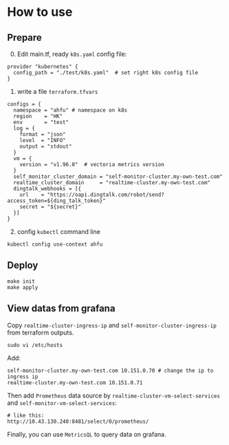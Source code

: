 # How to use

## Prepare

0. Edit main.tf, ready `k8s.yaml` config file:

```
provider "kubernetes" {
  config_path = "./test/k8s.yaml"  # set right k8s config file
}
```

1. write a file `terraform.tfvars`

```
configs = {
  namespace = "ahfu" # namespace on k8s
  region    = "HK"
  env       = "test"
  log = {
    format = "json"
    level  = "INFO"
    output = "stdout"
  }
  vm = {
    version = "v1.96.0"  # vectoria metrics version
  }
  self_monitor_cluster_domain = "self-monitor-cluster.my-own-test.com"
  realtime_cluster_domain     = "realtime-cluster.my-own-test.com"
  dingtalk_webhooks = [{
    url    = "https://oapi.dingtalk.com/robot/send?access_token=${ding_talk_token}"
    secret = "${secret}"
  }]
}
```

2. config `kubectl` command line

```
kubectl config use-context ahfu
```

## Deploy

```
make init
make apply
```

## View datas from grafana

Copy `realtime-cluster-ingress-ip` and `self-monitor-cluster-ingress-ip` from terraform outputs.

`sudo vi /etc/hosts`

Add:

```
self-monitor-cluster.my-own-test.com 10.151.0.70 # change the ip to ingress ip
realtime-cluster.my-own-test.com 10.151.0.71
```

Then add `Prometheus` data source by `realtime-cluster-vm-select-services` and `self-monitor-vm-select-services`:
```
# like this:
http://10.43.130.240:8481/select/0/prometheus/
```

Finally, you can use `MetricsQL` to query data on grafana.
